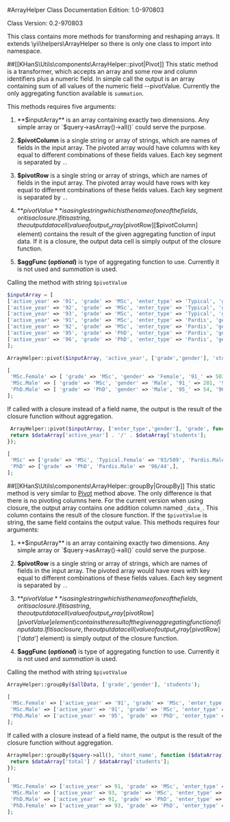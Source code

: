 #ArrayHelper Class
Documentation Edition: 1.0-970803

Class Version: 0.2-970803

This class contains more methods for transforming and reshaping arrays.
It extends \yii\helpers\ArrayHelper so there is only one class to import into namespace.


##[[KHanS\Utils\components\ArrayHelper::pivot|Pivot]]
This static method is a transformer, which accepts an array and some row and column identifiers plus a numeric field.
In simple call the output is an array containing sum of all values of the numeric field --pivotValue.
Currently the only aggregating function available is `summation`.

This methods requires five arguments:
1. **$inputArray** is an array containing exactly two dimensions. Any simple array or `$query->asArray()->all()` could serve the purpose.

1. **$pivotColumn** is a single string or array of strings, which are names of fields in the input array.
The pivoted array would have columns with key equal to different combinations of these fields values.
Each key segment is separated by `.`.

1. **$pivotRow** is a single string or array of strings, which are names of fields in the input array. 
The pivoted array would have rows with key equal to different combinations of these fields values. 
Each key segment is separated by `.`.

1. **$pivotValue** is a single string which is the name of one of the fields, or it is a closure.
If it is a string, the output data cell (value of output_array[$pivotRow][$pivotColumn] element) contains the result of
the given aggregating function of input data. 
If it is a closure, the output data cell is simply output of the closure function. 

1. **$aggFunc (_optional_)** is type of aggregating function to use. Currently it is not used and _summation_ is used.

Calling the method with string `$pivotValue`

```php
$inputArray = [
['active_year' => '91', 'grade' => 'MSc', 'enter_type' => 'Typical', 'gender' => 'Female', 'students' => '503'],
['active_year' => '92', 'grade' => 'MSc', 'enter_type' => 'Typical', 'gender' => 'Female', 'students' => '552'],
['active_year' => '93', 'grade' => 'MSc', 'enter_type' => 'Typical', 'gender' => 'Female', 'students' => '589'],
['active_year' => '91', 'grade' => 'MSc', 'enter_type' => 'Pardis', 'gender' => 'Male', 'students' => '201'],
['active_year' => '92', 'grade' => 'MSc', 'enter_type' => 'Pardis', 'gender' => 'Male', 'students' => '200'],
['active_year' => '95', 'grade' => 'PhD', 'enter_type' => 'Pardis', 'gender' => 'Male', 'students' => '54'],
['active_year' => '96', 'grade' => 'PhD', 'enter_type' => 'Pardis', 'gender' => 'Male', 'students' => '44'],
];

ArrayHelper::pivot($inputArray, 'active_year', ['grade','gender'], 'students');

[
 'MSc.Female' => [ 'grade' => 'MSc', 'gender' => 'Female', '91_' => 503, '92_' => 552, '93_' => 589, ],
 'MSc.Male' => [ 'grade' => 'MSc', 'gender' => 'Male', '91_' => 201, '92_' => 200, ],
 'PhD.Male' => [ 'grade' => 'PhD', 'gender' => 'Male', '95_' => 54, '96_' => 44, ],
];
```

If called with a closure instead of a field name, the output is the result of the closure function without aggregation. 

```php
 ArrayHelper::pivot($inputArray, ['enter_type','gender'], 'grade', function($dataArray){ 
 return $dataArray['active_year'] . '/' . $dataArray['students'];
});

[
 'MSc' => ['grade' => 'MSc', 'Typical.Female' => '93/589', 'Pardis.Male' => '92/200',],
 'PhD' => ['grade' => 'PhD', 'Pardis.Male' => '96/44',],
];
```

##[[KHanS\Utils\components\ArrayHelper::groupBy|GroupBy]]
This static method is very similar to [Pivot](#pivot) method above. The only difference is that there is no pivoting columns
here. For the current version when using closure, the output array contains one addition column named `_data_`. 
This column contains the result of the closure function. If the `$pivotValue` is string, the same field contains the output value.
This methods requires four arguments:
1. **$inputArray** is an array containing exactly two dimensions. Any simple array or `$query->asArray()->all()` could serve the purpose.

1. **$pivotRow** is a single string or array of strings, which are names of fields in the input array. 
The pivoted array would have rows with key equal to different combinations of these fields values. 
Each key segment is separated by `.`.

1. **$pivotValue** is a single string which is the name of one of the fields, or it is a closure.
If it is a string, the output data cell (value of output_array[$pivotRow][$pivotValue] element) contains the result of
the given aggregating function of input data. 
If it is a closure, the output data cell (value of output_array[$pivotRow]['_data_'] element) is simply output of the closure function. 

1. **$aggFunc (_optional_)** is type of aggregating function to use. Currently it is not used and _summation_ is used.
 
 Calling the method with string `$pivotValue`
 
```php
ArrayHelper::groupBy($allData, ['grade','gender'], 'students');

[
 'MSc.Female' => ['active_year' => '91', 'grade' => 'MSc', 'enter_type' => 'Typical', 'gender' => 'Female', 'students' => 1644,],
 'MSc.Male' => ['active_year' => '91', 'grade' => 'MSc', 'enter_type' => 'Pardis', 'gender' => 'Male', 'students' => 401,],
 'PhD.Male' => ['active_year' => '95', 'grade' => 'PhD', 'enter_type' => 'Pardis', 'gender' => 'Male', 'students' => 98,],
];
```

If called with a closure instead of a field name, the output is the result of the closure function without aggregation. 

```php
ArrayHelper::groupBy($query->all(), 'short_name', function ($dataArray){
 return $dataArray['total'] / $dataArray['students'];
});

[
 'MSc.Female' => ['active_year' => 91, 'grade' => 'MSc', 'enter_type' => 'Typical', 'gender' => 'Female', 'students' => 503, '_data_' => '92/552',],
 'MSc.Male' => ['active_year' => 93, 'grade' => 'MSc', 'enter_type' => 'Typical', 'gender' => 'Male', 'students' => 589, '_data_' => '92/200',],
 'PhD.Male' => ['active_year' => 91, 'grade' => 'PhD', 'enter_type' => 'Pardis', 'gender' => 'Male', 'students' => 54, '_data_' => '93/44',],
 'PhD.Female' => ['active_year' => 93, 'grade' => 'PhD', 'enter_type' => 'Pardis', 'gender' => 'Female', 'students' => 44, '_data_' => '93/44',],
];
```
